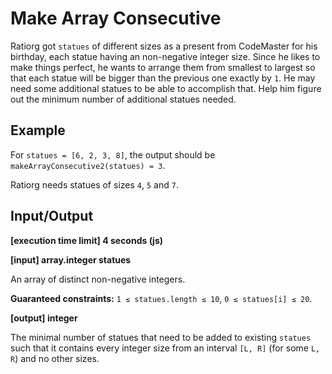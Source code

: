 # Make Array Consecutive

Ratiorg got `statues` of different sizes as a present from CodeMaster for his birthday, each statue having an non-negative integer size. Since he likes to make things perfect, he wants to arrange them from smallest to largest so that each statue will be bigger than the previous one exactly by `1`. He may need some additional statues to be able to accomplish that. Help him figure out the minimum number of additional statues needed.

## Example

For `statues = [6, 2, 3, 8]`, the output should be `makeArrayConsecutive2(statues) = 3`.

Ratiorg needs statues of sizes `4`, `5` and `7`.

## Input/Output

**[execution time limit] 4 seconds (js)**

**[input] array.integer statues**

An array of distinct non-negative integers.

**Guaranteed constraints:**
`1 ≤ statues.length ≤ 10`,
`0 ≤ statues[i] ≤ 20`.

**[output] integer**

The minimal number of statues that need to be added to existing `statues` such that it contains every integer size from an interval `[L, R]` (for some `L, R`) and no other sizes.